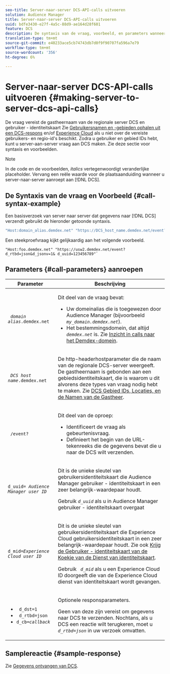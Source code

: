 ```yaml
---
seo-title: Server-naar-server DCS-API-calls uitvoeren
solution: Audience Manager
title: Server-naar-server DCS-API-calls uitvoeren
uuid: bdfe3430-e27f-4a5c-88d9-ae164d28f601
feature: DCS
description: De syntaxis van de vraag, voorbeeld, en parameters wanneer het maken van server-aan-server DCS API vraag
translation-type: tm+mt
source-git-commit: e40233ace5cb74743db7d0f9f90707fa596a7e79
workflow-type: tm+mt
source-wordcount: '356'
ht-degree: 6%

---
```



# Server-naar-server DCS-API-calls uitvoeren {#making-server-to-server-dcs-api-calls}

De vraag vereist de gastheernaam van de regionale server DCS en gebruiker - identiteitskaart Zie [Gebruikersnamen en -gebieden ophalen uit een DCS-respons](/help/using/api/dcs-intro/dcs-s2s/dcs-aam-ids.md) en/of [Experience Cloud](/help/using/api/dcs-intro/dcs-s2s/dcs-mcid-ids.md) als u niet over de vereiste gebruikers- en regio-id&#39;s beschikt. Zodra u gebruiker en gebied IDs hebt, kunt u server-aan-server vraag aan DCS maken. Zie deze sectie voor syntaxis en voorbeelden.

>[!NOTE]
>
>In de code en de voorbeelden, *italics* vertegenwoordigt veranderlijke placeholder. Vervang een reële waarde voor de plaatsaanduiding wanneer u server-naar-server aanroept aan [!DNL DCS].

## De Syntaxis van de vraag en Voorbeeld {#call-syntax-example}

Een basisverzoek van server naar server dat gegevens naar [!DNL DCS] verzendt gebruikt de hieronder getoonde syntaxis.

```js
"Host:domain_alias.demdex.net" "https://DCS_host_name.demdex.net/event?d_rtbd=json&d_jsonv=1&d_uuid=userID
```

Een steekproefvraag kijkt gelijkaardig aan het volgende voorbeeld.

```
"Host:foo.demdex.net" "https://usw2.demdex.net/event?d_rtbd=json&d_jsonv=1& d_uuid=123456789"`
```

## Parameters {#call-parameters} aanroepen

<table id="table_3AF4466009B64F0C9CBE7904A4096E0C"> 
 <thead> 
  <tr> 
   <th colname="col1" class="entry"> Parameter </th> 
   <th colname="col2" class="entry"> Beschrijving </th> 
  </tr> 
 </thead>
 <tbody> 
  <tr> 
   <td colname="col1"> <p><code> <i>domain alias</i>.demdex.net</code> </p> </td> 
   <td colname="col2"> <p>Dit deel van de vraag bevat: </p> <p> 
     <ul id="ul_3EDA9C7BA6794D06BCB07A75A9BD2372"> 
      <li id="li_74624CA78D6F4536A8164AE1FA1DECB9">Uw domeinalias die is toegewezen door <span class="keyword"> Audience Manager</span> (bijvoorbeeld <i><code> my_domain.demdex.net</code></i>). </li> 
      <li id="li_08ABE91CA247403AA480B3FB4BEF83BA">Het bestemmingsdomein, dat altijd <i><code> demdex.net</code></i> is. Zie <a href="../../../reference/demdex-calls.md">Inzicht in calls naar het Demdex-domein</a>. </li> 
     </ul> </p> </td> 
  </tr> 
  <tr> 
   <td colname="col1"> <p><code> <i>DCS host name</i>.demdex.net</code> </p> </td> 
   <td colname="col2"> <p>De http-headerhostparameter die de naam van de regionale <span class="wintitle"> DCS</span>-server weergeeft. De gastheernaam is gebonden aan een gebiedsidentiteitskaart, die is waarom u dit alvorens deze types van vraag nodig hebt te maken. Zie <a href="../../../api/dcs-intro/dcs-api-reference/dcs-regions.md"> DCS Gebied IDs, Locaties, en de Namen van de Gastheer</a>. </p> </td> 
  </tr> 
  <tr> 
   <td colname="col1"> <p><code> /event?</code> </p> </td> 
   <td colname="col2"> <p>Dit deel van de oproep: </p> <p> 
     <ul id="ul_6332444A305A4F12A7CBE471CA508516"> 
      <li id="li_1C5C111B2B0E4621B3FC0C20D6516041">Identificeert de vraag als gebeurtenisvraag. </li> 
      <li id="li_DBCE9B1C70604A629ECD7AC0A9052198">Definieert het begin van de URL-tekenreeks die de gegevens bevat die u naar de DCS wilt verzenden. </li> 
     </ul> </p> </td> 
  </tr> 
  <tr> 
   <td colname="col1"> <p><code>d_uuid= <i>Audience Manager user ID</i></code> </p> </td> 
   <td colname="col2"> <p>Dit is de unieke sleutel van gebruikersidentiteitskaart die <span class="keyword"> Audience Manager</span> gebruiker - identiteitskaart in een zeer belangrijk-waardepaar houdt. </p> <p>Gebruik <code><i>d_uuid</i></code> als u in <span class="keyword"> Audience Manager</span> gebruiker - identiteitskaart overgaat </p> </td>
  </tr> 
  <tr> 
   <td colname="col1"> <p><code>d_mid=<i>Experience Cloud user ID</i></code> </p> </td> 
   <td colname="col2"> <p>Dit is de unieke sleutel van gebruikersidentiteitskaart die <span class="keyword"> Experience Cloud </span> gebruikersidentiteitskaart in een zeer belangrijk-waardepaar houdt. Zie ook <a href="../../../api/dcs-intro/dcs-s2s/dcs-mcid-ids.md#get-user-ids-from-service-cookie"> Krijg de Gebruiker - identiteitskaart van de Koekje van de Dienst van identiteitskaart</a>. </p> <p>Gebruik <i><code> d_mid</code></i> als u een <span class="keyword"> Experience Cloud</span> ID doorgeeft die van de <span class="keyword"> Experience Cloud</span> dienst van identiteitskaart wordt gevangen. </p> </td> 
  </tr> 
  <tr> 
   <td colname="col1"> <p> 
     <ul id="ul_36E2C1A0538D4D2C94DFC1335720A524"> 
      <li id="li_8902EED431CE4F0189A94868FA52DB1F"><code> d_dst=1</code> </li> 
      <li id="li_4B6B29499D444E31808DE0A9AA0442D0"><code> d_rtbd=json</code> </li> 
      <li id="li_3430CD0438604B83BE6437E6EC480816"><code>d_cb=<i>callback</i></code> </li> 
     </ul> </p> </td> 
   <td colname="col2"> <p>Optionele responsparameters. </p> <p> Geen van deze zijn vereist om gegevens naar <span class="wintitle"> DCS</span> te verzenden. Nochtans, als u <span class="wintitle"> DCS</span> een reactie wilt terugkeren, moet u <i><code> d_rtbd=json</code></i> in uw verzoek omvatten. </p> </td> 
  </tr> 
 </tbody> 
</table>

## Samplereactie {#sample-response}

Zie [Gegevens ontvangen van DCS](../../../api/dcs-intro/dcs-event-calls/dcs-url-receive.md).
